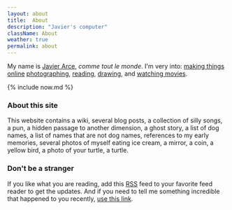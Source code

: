 ```yaml
---
layout: about
title:  About
description: "Javier's computer"
className: About
weather: true
permalink: about
---
```

My name is [Javier Arce](/me), <em>comme tout le monde</em>. I'm very into: [making things online](/projects)
[photographing](/photos), [reading](/books), [drawing](https://drawings.javierarce.com), and [watching movies](/movies).

{% include now.md %}

### About this site

This website contains a wiki, several blog posts, a collection of silly songs,
a pun, a hidden passage to another dimension, a ghost story, a list of dog names,
a list of names that are not dog names, references to my early memories, several photos of
myself eating ice cream, a mirror, a coin, a yellow bird, a photo of your turtle, a
turtle.

### Don't be a stranger

If you like what you are reading, add this [RSS](/feed.xml) feed to your favorite feed reader to get the updates. And if you need to tell me something incredible that happened to you recently, [use this
link](https://javier.computer/contact).

